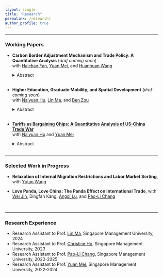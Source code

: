 ```yaml
---
layout: single
title: "Research"
permalink: /research/
author_profile: true
---
```


------
### Working Papers
- **Carbon Border Adjustment Mechanism and Trade Policy: A Quantitative Analysis** (_draf coming soon_)
  <br>with [Haichao Fan](https://fanhaichao.weebly.com/), [Yuan Mei](https://sites.google.com/site/meiyecon/home), and [Huanhuan Wang](https://law.ecnu.edu.cn/4d/3b/c45341a609595/page.htm)
   <details>
   <summary>Abstract</summary>
   We assess the environmental and economic impacts of the European Union’s Carbon Border Adjustment Mechanism (CBAM). We develop a multi-country, multi-sector general equilibrium model that incorporates input–output linkages, carbon supply chains, and global emission externalities. Our results show that unilateral CBAM modestly reduces global emissions due to indirect carbon leakage through energy markets, while broader sectoral coverage weakens effectiveness by further diluting industrial reallocation incentives. Global welfare improves marginally when environmental benefits are accounted for. Strategic carbon policy adjustments under a non-cooperative Nash equilibrium enhance effectiveness by mitigating both free riding and indirect leakage. Multilateral decarbonization negotiations yield substantial gains, with CBAM functioning as a powerful enforcement device that raises the cost of disagreement and fosters deeper global climate cooperation.
    </details> <br>

- **Higher Education, Graduate Mobility, and Spatial Development** (_draf coming soon_)
  <br>with [Naiyuan Hu](https://naiyuanh.github.io/), [Lin Ma](https://lin-ma.com/index.html), and [Ben Zou](https://www.zouben.net/)
   <details>
   <summary>Abstract</summary>
   Government decisions on higher-education policy shape human capital formation, spatial inequality, and long-run economic development. We develop a dynamic spatial life-cycle general equilibrium model in which individuals endogenously choose education and migration, while local governments set admission quotas and allocate education budgets. The model captures a quantity-quality trade-off and strategic interactions across regions arising from graduate mobility. Quantified to the context of China, our counterfactuals show that, given initially scarce capacity, expanding college seats delivered larger welfare and human capital gains than a quality-focused alternative. Yet China's observed expansion path remains inefficient relative to a social planner benchmark, with substantial welfare losses and heightened spatial inequality. Allowing provinces to act strategically improves welfare but inefficiency persists due to free-riding by attractive destinations and incomplete-contract incentives faced by education providers. Finally, we show that optimal place-based policies depend on development stage: advanced provinces benefit from front-loaded education investment, while lagging provinces optimally back-load spending.
    </details> <br>

- [**Tariffs as Bargaining Chips: A Quantitative Analysis of US-China Trade War**](https://tong-ni.github.io/files/Tariffs_as_Bargaining_Chips.pdf)
  <br>with [Naiyuan Hu](https://naiyuanh.github.io/) and [Yuan Mei](https://sites.google.com/site/meiyecon/home)
   <details>
   <summary>Abstract</summary>
   Non-cooperative tariffs change outside options and thus affect welfare outcomes in poten- tial tariff negotiations. We focus on the U.S.–China trade war from 2018 through 2019 and examine whether such tariffs can serve as leverage to improve U.S. post-negotiation welfare. With a multi-country, multi-sector quantitative trade model, we simulate negotiations from two starting points: the 2017 baseline and the 2019 trade-war equilibrium. Our results show that, across reasonable estimates of U.S. bargaining power, imposing trade-war tariffs before the negotiations consistently enhances U.S. post-negotiation welfare.
    </details> <br>

------
### Selected Work in Progress
- **Relaxation of Internal Migration Restrictions and Labor Market Sorting**, with [Yutao Wang](https://yutao-wang-econ.github.io/)

- **Love Panda, Love China: The Panda Effect on International Trade**, with [Wei Jin](https://weijinsite.weebly.com/), Dingfan Kang, [Angdi Lu](http://ae.ruc.edu.cn/szdw/qzjs/apypx/L/apylad/index.htm), and [Pao-Li Chang](http://www.mysmu.edu/faculty/plchang/)

<br>

------
### Research Experience
- Research Assistant to Prof. [Lin Ma](https://lin-ma.com/index.html#/), Singapore Management University, 2024
- Research Assistant to Prof. [Christine Ho](https://sites.google.com/site/christineho5/), Singapore Management University, 2023
- Research Assistant to Prof. [Pao-Li Chang](http://www.mysmu.edu/faculty/plchang/), Singapore Management University, 2023-2025
- Research Assistant to Prof. [Yuan Mei](https://sites.google.com/site/meiyecon/home), Singapore Management University, 2022-2024
